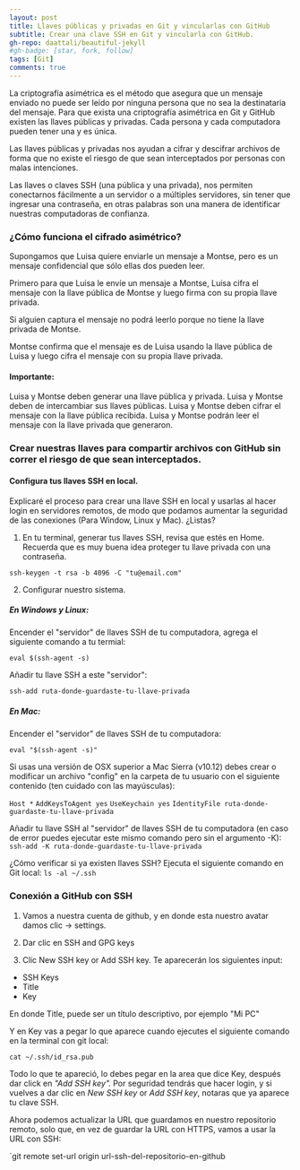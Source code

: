 ```yaml
---
layout: post
title: Llaves públicas y privadas en Git y vincularlas con GitHub
subtitle: Crear una clave SSH en Git y vincularla con GitHub.
gh-repo: daattali/beautiful-jekyll
#gh-badge: [star, fork, follow]
tags: [Git]
comments: true
---
```


La criptografía asimétrica es el método que asegura que un mensaje enviado no puede ser leído por ninguna persona que no sea la destinataria del mensaje. Para que exista una criptografía asimétrica en Git y GitHub existen las llaves públicas y privadas.
Cada persona y cada computadora pueden tener una y es única.

Las llaves públicas y privadas nos ayudan a cifrar y descifrar archivos de forma que no existe el riesgo de que sean interceptados por personas con malas intenciones.

Las llaves o claves SSH (una pública y una privada), nos permiten conectarnos fácilmente a un servidor o a múltiples servidores, sin tener que ingresar una contraseña, en otras palabras son una manera de identificar nuestras computadoras de confianza.

### ¿Cómo funciona el cifrado asimétrico?

Supongamos que Luisa quiere enviarle un mensaje a Montse, pero es un mensaje confidencial que sólo ellas dos pueden leer.

Primero para que Luisa le envíe un mensaje a Montse, Luisa cifra el mensaje con la llave pública de Montse y luego firma con su propia llave privada. 

Si alguien captura el mensaje no podrá leerlo porque no tiene la llave privada de Montse.

Montse confirma que el mensaje es de Luisa usando la llave pública de Luisa y luego cifra el mensaje con su propia llave privada.

#### Importante:
Luisa y Montse deben generar una llave pública y privada.
Luisa y Montse deben de intercambiar sus llaves públicas.
Luisa y Montse deben cifrar el mensaje con la llave pública recibida.
Luisa y Montse podrán leer el mensaje con la llave privada que generaron.

### Crear nuestras llaves para compartir archivos con GitHub sin correr el riesgo de que sean interceptados.

#### Configura tus llaves SSH en local.

Explicaré el proceso para crear una llave SSH en local y usarlas al hacer login en servidores remotos, de modo que podamos aumentar la seguridad de las conexiones (Para Window, Linux y Mac). ¿Listas?

1. En tu terminal, generar tus llaves SSH, revisa que estés en Home. Recuerda que es muy buena idea proteger tu llave privada con una contraseña.

`ssh-keygen -t rsa -b 4096 -C "tu@email.com"`

2. Configurar nuestro sistema.

##### En Windows y Linux:

Encender el "servidor" de llaves SSH de tu computadora, agrega el siguiente comando a tu termial:

`eval $(ssh-agent -s)`

Añadir tu llave SSH a este "servidor":

`ssh-add ruta-donde-guardaste-tu-llave-privada`

##### En Mac:

Encender el "servidor" de llaves SSH de tu computadora:

`eval "$(ssh-agent -s)"`

Si usas una versión de OSX superior a Mac Sierra (v10.12) debes crear o modificar un archivo "config" en la carpeta de tu usuario con el siguiente contenido (ten cuidado con las mayúsculas):

`Host *`
        `AddKeysToAgent yes`
        `UseKeychain yes`
        `IdentityFile ruta-donde-guardaste-tu-llave-privada`

Añadir tu llave SSH al "servidor" de llaves SSH de tu computadora (en caso de error puedes ejecutar este mismo comando pero sin el argumento -K):
 `ssh-add -K ruta-donde-guardaste-tu-llave-privada`

¿Cómo verificar si ya existen llaves SSH?
Ejecuta el siguiente comando en Git local:
`ls -al ~/.ssh`

### Conexión a GitHub con SSH

1. Vamos a nuestra cuenta de github, y en donde esta nuestro avatar damos clic → settings.

2. Dar clic en SSH and GPG keys

3. Clic New SSH key or Add SSH key.
Te aparecerán los siguientes input:

- SSH Keys
- Title
- Key

En donde Title, puede ser un título descriptivo, por ejemplo "Mi PC"

Y en Key vas a pegar lo que aparece cuando ejecutes el siguiente comando en la terminal con git local:

 `cat ~/.ssh/id_rsa.pub`

Todo lo que te apareció, lo debes pegar en la area que dice Key, después dar click en *"Add SSH key".*
Por seguridad tendrás que hacer login, y si vuelves a dar clic en *New SSH key* or *Add SSH key*, notaras que ya aparece tu clave SSH.

Ahora podemos actualizar la URL que guardamos en nuestro repositorio remoto, solo que, en vez de guardar la URL con HTTPS, vamos a usar la URL con SSH:

 `git remote set-url origin url-ssh-del-repositorio-en-github